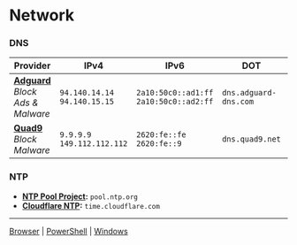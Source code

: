 # Network

### DNS

| **Provider**   | **IPv4**                     | **IPv6**                             | **DOT**                        | **DOH**                                           |
|----------------|------------------------------|--------------------------------------|--------------------------------|---------------------------------------------------|
| **[Adguard](https://adguard-dns.io/en/public-dns.html)** <br> *Block Ads & Malware*  | `94.140.14.14`<br>`94.140.15.15` | `2a10:50c0::ad1:ff`<br>`2a10:50c0::ad2:ff` | `dns.adguard-dns.com`          | `https://dns.adguard-dns.com/dns-query`           |
| **[Quad9](https://quad9.net/service/service-addresses-and-features/)** <br> *Block Malware*     | `9.9.9.9`<br>`149.112.112.112` | `2620:fe::fe`<br>`2620:fe::9`       | `dns.quad9.net`                | `https://dns.quad9.net/dns-query`                 |


### NTP
- **[NTP Pool Project](http://www.pool.ntp.org):** `pool.ntp.org`
- **[Cloudflare NTP](https://www.cloudflare.com/ntp/):** `time.cloudflare.com`

---

[Browser](https://github.com/fahim-ahmed05/dotfiles/blob/main/docs/browser.md) | [PowerShell](https://github.com/fahim-ahmed05/dotfiles/blob/main/docs/powershell.md) | [Windows](https://github.com/fahim-ahmed05/dotfiles/blob/main/docs/windows.md)